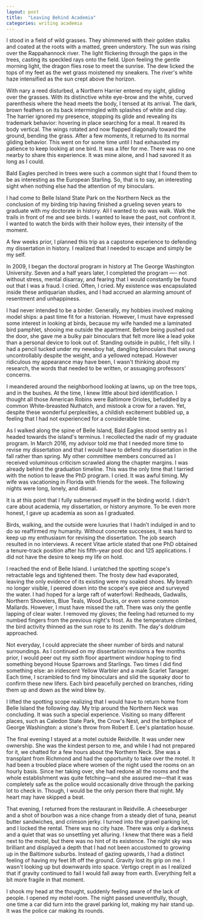 ```yaml
---
layout: post
title:  "Leaving Behind Academia"
categories: writing academia
---
```

I stood in a field of wild grasses. They shimmered with their golden stalks and coated at the roots with a matted, green understory. The sun was rising over the Rappahannock river. The light flickering through the gaps in the trees, casting its speckled rays onto the field. Upon feeling the gentle morning light, the dragon flies rose to meet the sunrise. The dew licked the tops of my feet as the wet grass moistened my sneakers. The river's white haze intensified as the sun crept above the horizon.

With nary a reed disturbed, a Northern Harrier entered my sight, gliding over the grasses. With its distinctive white eye-brow and the white, curved parenthesis where the head meets the body, I tensed at its arrival. The dark, brown feathers on its back intermingled with splashes of white and clay. The harrier ignored my presence, stopping its glide and revealing its trademark behavior: hovering in place searching for a meal. It reared its body vertical. The wings rotated and now flapped diagonally toward the ground, bending the grass. After a few moments, it returned to its normal gliding behavior. This went on for some time until I had exhausted my patience to keep looking at one bird. It was a lifer for me. There was no one nearby to share this experience. It was mine alone, and I had savored it as long as I could.

Bald Eagles perched in trees were such a common sight that I found them to be as interesting as the European Starling. So, that is to say, an interesting sight when nothing else had the attention of my binoculars.

I had come to Belle Island State Park on the Northern Neck as the conclusion of my birding trip having finished a grueling seven years to graduate with my doctorate in history. All I wanted to do was walk. Walk the trails in front of me and see birds. I wanted to leave the past, not confront it. I wanted to watch the birds with their hollow eyes, their intensity of the moment.

A few weeks prior, I planned this trip as a capstone experience to defending my dissertation in history. I realized that I needed to escape and simply be my self.

In 2009, I began the doctoral program in history at The George Washington University. Seven and a half years later, I completed the program —- not without stress, mental disarray, and fearing that I would constantly be found out that I was a fraud. I cried. Often, I cried. My existence was encapsulated inside these antiquarian studies, and I had accrued an alarming amount of resentment and unhappiness.

I had never intended to be a birder. Generally, my hobbies involved making model ships: a past time fit for a historian. However, I must have expressed some interest in looking at birds, because my wife handed me a laminated bird pamphlet, shooing me outside the apartment. Before being pushed out the door, she gave me a bulky pair binoculars that felt more like a lead yoke than a personal device to look out of. Standing outside in public, I felt silly. I had a pencil tucked under my newsboy hat, dangling binoculars that swung uncontrollably despite the weight, and a yellowed notepad. However ridiculous my appearance may have been, I wasn't thinking about my research, the words that needed to be written, or assuaging professors' concerns.

I meandered around the neighborhood looking at lawns, up on the tree tops, and in the bushes. At the time, I knew little about bird identification. I thought all those American Robins were Baltimore Orioles, befuddled by a common White-breasted Nuthatch, and mistook a crow for a raven. Yet, despite these wonderful perplexities, a childish excitement bubbled up, a feeling that I had not experienced for a considerable time.

As I walked along the spine of Belle Island, Bald Eagles stood sentry as I headed towards the island's terminus. I recollected the nadir of my graduate program. In March 2016, my advisor told me that I needed more time to revise my dissertation and that I would have to defend my dissertation in the fall rather than spring. My other committee members concurred as I received voluminous criticism scrawled along the chapter margins. I was already behind the graduation timeline. This was the only time that I tarried with the notion to leave the PhD program. I cried. It was awful timing. My wife was vacationing in Florida with friends for the week. The following nights were long, lonely, and dismal.

It is at this point that I fully submersed myself in the birding world. I didn’t care about academia, my dissertation, or history anymore. To be even more honest, I gave up academia as soon as I graduated.

Birds, walking, and the outside were luxuries that I hadn’t indulged in and to do so reaffirmed my humanity. Without concrete successes, it was hard to keep up my enthusiasm for revising the dissertation. The job search resulted in no interviews. A recent Vitae article stated that one PhD obtained a tenure-track position after his fifth-year post doc and 125 applications. I did not have the desire to keep my life on hold.

I reached the end of Belle Island. I unlatched the spotting scope's retractable legs and tightened them. The frosty dew had evaporated, leaving the only evidence of its existing were my soaked shoes. My breath no longer visible, I peered down into the scope's eye piece and surveyed the water. I had hoped for a large raft of waterfowl: Redheads, Gadwalls, Northern Shovelers, Blue Teals, Wood Ducks, or even some common Mallards. However, I must have missed the raft. There was only the gentle lapping of clear water. I removed my gloves; the feeling had returned to my numbed fingers from the previous night's frost. As the temperature climbed, the bird activity thinned as the sun rose to its zenith. The day's doldrum approached.

Not everyday, I could appreciate the sheer number of birds and natural surroundings. As I continued on my dissertation revisions a few months prior, I would peer out my sixth floor apartment window hoping to find something beyond House Sparrows and Starlings. Two times I did find something else: an iridescent Yellow Warbler and a male Scarlet Tanager. Each time, I scrambled to find my binoculars and slid the squeaky door to confirm these new lifers. Each bird peacefully perched on branches, riding them up and down as the wind blew by.

I lifted the spotting scope realizing that I would have to return home from Belle Island the following day. My trip around the Northern Neck was concluding. It was such a special experience. Visiting so many different places, such as Caledon State Park, the Crow's Nest, and the birthplace of George Washington: a stone's throw from Robert E. Lee's plantation house.

The final evening I stayed at a motel outside Reidville. It was under new ownership. She was the kindest person to me, and while I had not prepared for it, we chatted for a few hours about the Northern Neck. She was a transplant from Richmond and had the opportunity to take over the motel. It had been a troubled place where women of the night used the rooms on an hourly basis. Since her taking over, she had redone all the rooms and the whole establishment was quite fetching—and she assured me—that it was completely safe as the police would occasionally drive through the parking lot to check in. Though, I would be the only person there that night. My heart may have skipped a beat.

That evening, I returned from the restaurant in Reidville. A cheeseburger and a shot of bourbon was a nice change from a steady diet of tuna, peanut butter sandwiches, and crimson jerky. I turned into the gravel parking lot, and I locked the rental. There was no city haze. There was only a darkness and a quiet that was so unsettling yet alluring. I knew that there was a field next to the motel, but there was no hint of its existence. The night sky was brilliant and displayed a depth that I had not been accustomed to growing up in the Baltimore suburbs. Instead of gazing upwards, I had a distinct feeling of having my feet lift off the ground. Gravity lost its grip on me. I wasn't looking up but downwards into space. Vertigo crept in as I realized that if gravity continued to fail I would fall away from earth. Everything felt a bit more fragile in that moment.

I shook my head at the thought, suddenly feeling aware of the lack of people. I opened my motel room. The night passed uneventfully, though, one time a car did turn into the gravel parking lot, making my hair stand up. It was the police car making its rounds.